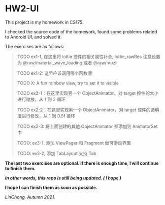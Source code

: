 # HW2-UI

This project is my homework in CS175.

I checked the source code of the homework, found some problems related to Android UI, and solved it.

The exercises are as follows:

>TODO ex1-1, 在这里将 lottie 控件的相关属性补全, lottie_rawRes 注意设置为 @raw/material_wave_loading 或者 @raw/muzli
>
>TODO ex1-2: 这里应该调用哪个函数呢
>
>TODO X: A fun rainbow view, try to set it to visible
>
>TODO ex2-1：在这里实现另一个 ObjectAnimator，对 target 控件的大小进行缩放，从 1 到 2 循环
>
>TODO ex2-2：在这里实现另一个 ObjectAnimator，对 target 控件的透明度进行修改，从 1 到 0.5f 循环
>
>TODO ex2-3: 将上面创建的其他 ObjectAnimator 都添加到 AnimatorSet 中
>
>TODO: ex3-1. 添加 ViewPager 和 Fragment 做可滑动界面
>
>TODO: ex3-2, 添加 TabLayout 支持 Tab

**The last two exercises are optional. If there is enough time, I will continue to finish them.**

***In other words, this repo is still being updated. ( I hope )***

**I hope I can finish them as soon as possible.**

*LinChong, Autumn 2021.*
